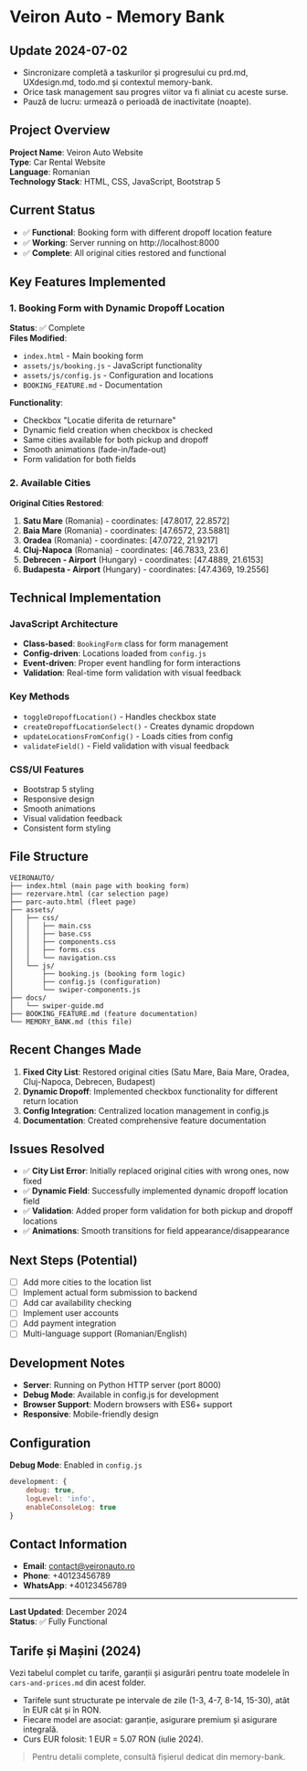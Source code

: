 # Veiron Auto - Memory Bank

## Update 2024-07-02
- Sincronizare completă a taskurilor și progresului cu prd.md, UXdesign.md, todo.md și contextul memory-bank.
- Orice task management sau progres viitor va fi aliniat cu aceste surse.
- Pauză de lucru: urmează o perioadă de inactivitate (noapte).

## Project Overview
**Project Name**: Veiron Auto Website  
**Type**: Car Rental Website  
**Language**: Romanian  
**Technology Stack**: HTML, CSS, JavaScript, Bootstrap 5

## Current Status
- ✅ **Functional**: Booking form with different dropoff location feature
- ✅ **Working**: Server running on http://localhost:8000
- ✅ **Complete**: All original cities restored and functional

## Key Features Implemented

### 1. Booking Form with Dynamic Dropoff Location
**Status**: ✅ Complete  
**Files Modified**:
- `index.html` - Main booking form
- `assets/js/booking.js` - JavaScript functionality
- `assets/js/config.js` - Configuration and locations
- `BOOKING_FEATURE.md` - Documentation

**Functionality**:
- Checkbox "Locatie diferita de returnare" 
- Dynamic field creation when checkbox is checked
- Same cities available for both pickup and dropoff
- Smooth animations (fade-in/fade-out)
- Form validation for both fields

### 2. Available Cities
**Original Cities Restored**:
1. **Satu Mare** (Romania) - coordinates: [47.8017, 22.8572]
2. **Baia Mare** (Romania) - coordinates: [47.6572, 23.5881]
3. **Oradea** (Romania) - coordinates: [47.0722, 21.9217]
4. **Cluj-Napoca** (Romania) - coordinates: [46.7833, 23.6]
5. **Debrecen - Airport** (Hungary) - coordinates: [47.4889, 21.6153]
6. **Budapesta - Airport** (Hungary) - coordinates: [47.4369, 19.2556]

## Technical Implementation

### JavaScript Architecture
- **Class-based**: `BookingForm` class for form management
- **Config-driven**: Locations loaded from `config.js`
- **Event-driven**: Proper event handling for form interactions
- **Validation**: Real-time form validation with visual feedback

### Key Methods
- `toggleDropoffLocation()` - Handles checkbox state
- `createDropoffLocationSelect()` - Creates dynamic dropdown
- `updateLocationsFromConfig()` - Loads cities from config
- `validateField()` - Field validation with visual feedback

### CSS/UI Features
- Bootstrap 5 styling
- Responsive design
- Smooth animations
- Visual validation feedback
- Consistent form styling

## File Structure
```
VEIRONAUTO/
├── index.html (main page with booking form)
├── rezervare.html (car selection page)
├── parc-auto.html (fleet page)
├── assets/
│   ├── css/
│   │   ├── main.css
│   │   ├── base.css
│   │   ├── components.css
│   │   ├── forms.css
│   │   └── navigation.css
│   └── js/
│       ├── booking.js (booking form logic)
│       ├── config.js (configuration)
│       └── swiper-components.js
├── docs/
│   └── swiper-guide.md
├── BOOKING_FEATURE.md (feature documentation)
└── MEMORY_BANK.md (this file)
```

## Recent Changes Made
1. **Fixed City List**: Restored original cities (Satu Mare, Baia Mare, Oradea, Cluj-Napoca, Debrecen, Budapest)
2. **Dynamic Dropoff**: Implemented checkbox functionality for different return location
3. **Config Integration**: Centralized location management in config.js
4. **Documentation**: Created comprehensive feature documentation

## Issues Resolved
- ✅ **City List Error**: Initially replaced original cities with wrong ones, now fixed
- ✅ **Dynamic Field**: Successfully implemented dynamic dropoff location field
- ✅ **Validation**: Added proper form validation for both pickup and dropoff locations
- ✅ **Animations**: Smooth transitions for field appearance/disappearance

## Next Steps (Potential)
- [ ] Add more cities to the location list
- [ ] Implement actual form submission to backend
- [ ] Add car availability checking
- [ ] Implement user accounts
- [ ] Add payment integration
- [ ] Multi-language support (Romanian/English)

## Development Notes
- **Server**: Running on Python HTTP server (port 8000)
- **Debug Mode**: Available in config.js for development
- **Browser Support**: Modern browsers with ES6+ support
- **Responsive**: Mobile-friendly design

## Configuration
**Debug Mode**: Enabled in `config.js`
```javascript
development: {
    debug: true,
    logLevel: 'info',
    enableConsoleLog: true
}
```

## Contact Information
- **Email**: contact@veironauto.ro
- **Phone**: +40123456789
- **WhatsApp**: +40123456789

---
**Last Updated**: December 2024  
**Status**: ✅ Fully Functional 

## Tarife și Mașini (2024)

Vezi tabelul complet cu tarife, garanții și asigurări pentru toate modelele în `cars-and-prices.md` din acest folder.

- Tarifele sunt structurate pe intervale de zile (1-3, 4-7, 8-14, 15-30), atât în EUR cât și în RON.
- Fiecare model are asociat: garanție, asigurare premium și asigurare integrală.
- Curs EUR folosit: 1 EUR = 5.07 RON (iulie 2024).

> Pentru detalii complete, consultă fișierul dedicat din memory-bank. 